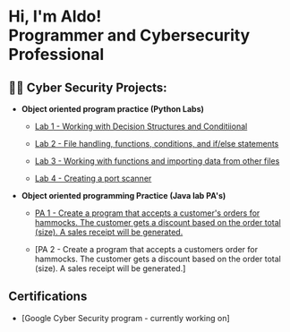 <h1>Hi, I'm Aldo! <br/>Programmer</a> and <a>Cybersecurity Professional</a></h1>

<h2>👨‍💻 Cyber Security Projects:</h2>

- <b>Object oriented program practice (Python Labs)</b>
  - [Lab 1 - Working with Decision Structures and Conditiional](https://github.com/UIOmenn/Working-with-decision-structures-and-if-else-statements#lab-1---working-with-decision-structures-and-ifelse-statements-)
  
  - [Lab 2 - File handling, functions, conditions, and if/else statements ](https://github.com/UIOmenn/Lab-2---Functions-conditions-and-if-else-statements#lab-2---file-handling-functions-conditions-and-ifelse-statements-)
    
  - [Lab 3 - Working with functions and importing data from other files](https://github.com/UIOmenn/Lab3-Working-with-functions-and-importing-data-from-other-files#lab-3---working-with-functions-and-importing-data-from-other-files-)
 
  - [Lab 4 - Creating a port scanner](https://github.com/UIOmenn/Lab-4-Creating-a-port-scanner#lab-4---creating-a-port-scanner-)
 
- <b>Object oriented programming Practice (Java lab PA's)</b>
  - [PA 1 - Create a program that accepts a customer's orders for hammocks. The customer gets a
discount based on the order total (size). A sales receipt will be generated.](https://github.com/UIOmenn/PA-1-Java#pa-1---create-a-program-that-accepts-a-customers-orders-for-hammocksthe-customer-gets-a-discount-based-on-the-order-total-size-a-sales-receipt-will-be-generated-)

  - [PA 2 - Create a program that accepts a customers order for hammocks. The customer gets a discount based on the order total (size). A sales receipt will be generated.]
 
<h2> Certifications</h2>

- [Google Cyber Security program - currently working on]


